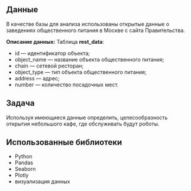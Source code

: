 ## Данные
В качестве базы для анализа использованы открытые данные о заведениях общественного питания в Москве с сайта Правительства.

**Описание данных:**
Таблица **rest_data**:
* id — идентификатор объекта;
* object_name — название объекта общественного питания;
* chain — сетевой ресторан;
* object_type — тип объекта общественного питания;
* address — адрес;
* number — количество посадочных мест.

## Задача
Используя имеющиеся данные определить, целесообразность открытия небольшого кафе, где обслуживать будут роботы.

## Использованные библиотеки

* Python
* Pandas
* Seaborn
* Plotly
* визуализация данных
